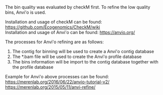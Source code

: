 The bin quality was evaluated by checkM first. To refine the low quality bins, Anvi'o is used.

  Installation and usage of checkM can be found: https://github.com/Ecogenomics/CheckM/wiki  
  Installation and usage of Anvi'o can be found: https://anvio.org/

The processes for Anvi'o refining are as follows:

1. The contig for binning will be used to create a Anvi'o contig database
2. The *.bam file will be used to create the Anvi'o profile database
3. The bins information will be import to the contig database together with the profile database

Example for Anvi'o above processes can be found:  
  https://merenlab.org/2016/06/22/anvio-tutorial-v2/    
  https://merenlab.org/2015/05/11/anvi-refine/
